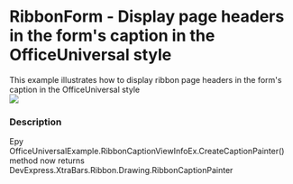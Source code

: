 # RibbonForm - Display page headers in the form's caption in the OfficeUniversal style


This example illustrates how to display ribbon page headers in the form's caption in the OfficeUniversal style<br /><img src="https://raw.githubusercontent.com/codecentral-examples/ribbonform-display-page-headers-in-the-forms-caption-in-the-officeuniversal-style-t258762/16.1.4+/media/251e79e1-197d-11e5-80bf-00155d62480c.png">


<h3>Description</h3>

Еру OfficeUniversalExample.RibbonCaptionViewInfoEx.CreateCaptionPainter() method now returns DevExpress.XtraBars.Ribbon.Drawing.RibbonCaptionPainter

<br/>


